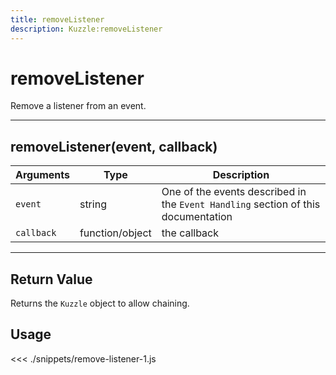 ```yaml
---
title: removeListener
description: Kuzzle:removeListener
---
```


# removeListener

Remove a listener from an event.

---

## removeListener(event, callback)

| Arguments  | Type            | Description                                                                       |
| ---------- | --------------- | --------------------------------------------------------------------------------- |
| `event`    | string          | One of the events described in the `Event Handling` section of this documentation |
| `callback` | function/object | the callback                                                                      |

---

## Return Value

Returns the `Kuzzle` object to allow chaining.

## Usage

<<< ./snippets/remove-listener-1.js
